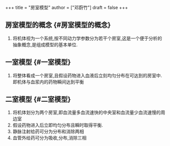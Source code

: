 +++
title = "房室模型"
author = ["邓蔚竹"]
draft = false
+++

## 房室模型的概念 {#房室模型的概念}

1.  将机体视为一个系统,按不同动力学参数分为若干个房室,这是一个便于分析的抽象概念,是组成模型的基本单位.


## 一室模型 {#一室模型}

1.  将整体看成一个房室,且假设药物进入血液后立刻均匀分布在可达到的房室中.即机体与血浆内的药物瞬间达到平衡


## 二室模型 {#二室模型}

1.  将机体划分为两个房室,即血流量多血流速快的中央室和血流量少血流速慢的周边室
2.  假设药物进入后立即均匀分布且瞬时取得平衡.
3.  静脉注射给药可分为分布和消除两相
4.  血管外给药可分为吸收,分布,消除三相